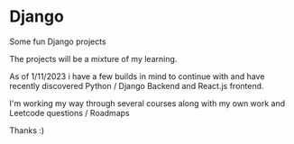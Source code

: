 # Django

Some fun Django projects

The projects will be a mixture of my learning.

As of 1/11/2023 i have a few builds in mind to continue with and have recently discovered Python / Django Backend and React.js frontend.

I'm working my way through several courses along with my own work and Leetcode questions / Roadmaps

Thanks :)
